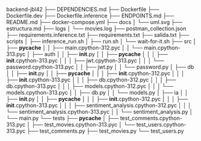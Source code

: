 backend-jbl42
├── DEPENDENCIES.md
├── Dockerfile
├── Dockerfile.dev
├── Dockerfile.inference
├── ENDPOINTS.md
├── README.md
├── docker-compose.yml
├── docs
│   └── uml.svg
├── estructura.md
├── logs
│   └── movies.log
├── postman_collection.json
├── requirements.inference.txt
├── requirements.txt
├── salida.txt
├── scripts
│   ├── inference_run.sh
│   ├── run.sh
│   └── wait-for-it.sh
├── src
│   ├── __pycache__
│   │   ├── main.cpython-312.pyc
│   │   └── main.cpython-313.pyc
│   ├── auth
│   │   ├── __init__.py
│   │   ├── __pycache__
│   │   │   ├── __init__.cpython-313.pyc
│   │   │   ├── jwt.cpython-313.pyc
│   │   │   └── password.cpython-313.pyc
│   │   ├── jwt.py
│   │   └── password.py
│   ├── db
│   │   ├── __init__.py
│   │   ├── __pycache__
│   │   │   ├── __init__.cpython-312.pyc
│   │   │   ├── __init__.cpython-313.pyc
│   │   │   ├── db.cpython-312.pyc
│   │   │   ├── db.cpython-313.pyc
│   │   │   ├── models.cpython-312.pyc
│   │   │   └── models.cpython-313.pyc
│   │   ├── db.py
│   │   └── models.py
│   ├── ia
│   │   ├── __init__.py
│   │   ├── __pycache__
│   │   │   ├── __init__.cpython-312.pyc
│   │   │   ├── __init__.cpython-313.pyc
│   │   │   ├── sentiment_analysis.cpython-312.pyc
│   │   │   └── sentiment_analysis.cpython-313.pyc
│   │   └── sentiment_analysis.py
│   └── main.py
└── tests
    ├── __pycache__
    │   ├── test_comments.cpython-313.pyc
    │   ├── test_movies.cpython-313.pyc
    │   └── test_users.cpython-313.pyc
    ├── test_comments.py
    ├── test_movies.py
    └── test_users.py